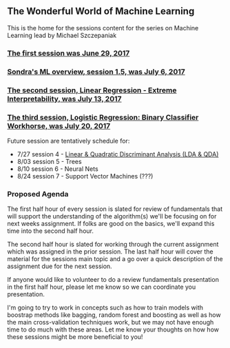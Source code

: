 ## The Wonderful World of Machine Learning
This is the home for the sessions content for the series on Machine Learning lead by Michael Szczepaniak

### [The first session was June 29, 2017](https://www.meetup.com/Fort-Collins-Data-Science/events/240483138/)
### [Sondra's ML overview, session 1.5, was July 6, 2017](https://www.meetup.com/Fort-Collins-Data-Science/events/240982515/)
### [The second session, Linear Regression - Extreme Interpretability, was July 13, 2017](https://www.meetup.com/Fort-Collins-Data-Science/events/241236268/)
### [The third session, Logistic Regression: Binary Classifier Workhorse, was July 20, 2017](https://www.meetup.com/Fort-Collins-Data-Science/events/241725026/)

Future session are tentatively schedule for:

- 7/27 session 4 - [Linear & Quadratic Discriminant Analysis (LDA & QDA)](https://www.meetup.com/Fort-Collins-Data-Science/events/241919131/)
- 8/03 session 5 - Trees  
- 8/10 session 6 - Neural Nets 
- 8/24 session 7 - Support Vector Machines (???)

### Proposed Agenda

The first half hour of every session is slated for review of fundamentals that will support the understanding of the algorithm(s) we'll be focusing on for next weeks assignment. If folks are good on the basics, we'll expand this time into the second half hour.

The second half hour is slated for working through the current assignment which was assigned in the prior session. The last half hour will cover the material for the sessions main topic and a go over a quick description of the assignment due for the next session.

If anyone would like to volunteer to do a review fundamentals presentation in the first half hour, please let me know so we can coordinate you presentation.

I'm going to try to work in concepts such as how to train models with boostrap methods like bagging, random forest and boosting as well as how the main cross-validation techniques work, but we may not have enough time to do much with these areas. Let me know your thoughts on how how these sessions might be more beneficial to you!
